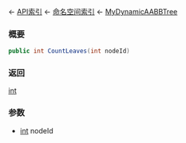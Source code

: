← [API索引](Api-Index) ← [命名空间索引](Namespace-Index) ← [MyDynamicAABBTree](VRageMath.MyDynamicAABBTree)

### 概要

```csharp
public int CountLeaves(int nodeId)
```

### 返回

[int](https://docs.microsoft.com/en-us/dotnet/api/System.Int32?view=netframework-4.6)

### 参数

* [int](https://docs.microsoft.com/en-us/dotnet/api/System.Int32?view=netframework-4.6) nodeId
